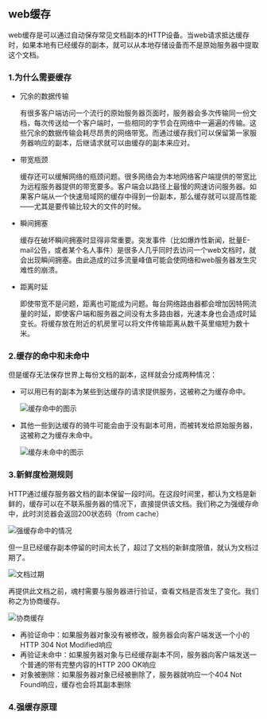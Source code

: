 ## web缓存

web缓存是可以通过自动保存常见文档副本的HTTP设备。当web请求抵达缓存时，如果本地有已经缓存的副本，就可以从本地存储设备而不是原始服务器中提取这个文档。

### 1.为什么需要缓存

* 冗余的数据传输

  有很多客户端访问一个流行的原始服务器页面时，服务器会多次传输同一份文档，每次传送给一个客户端时，一些相同的字节会在网络中一遍遍的传输。这些冗余的数据传输会耗尽昂贵的网络带宽。而通过缓存我们可以保留第一家服务器响应的副本，后继请求就可以由缓存的副本来应对。

* 带宽瓶颈

  缓存还可以缓解网络的瓶颈问题。很多网络会为本地网络客户端提供的带宽比为远程服务器提供的带宽要多。客户端会以路径上最慢的网速访问服务器。如果客户端从一个快速局域网的缓存中得到一份副本，那么缓存就可以提高性能——尤其是要传输比较大的文件的时候。

* 瞬间拥塞

  缓存在破坏瞬间拥塞时显得非常重要。突发事件（比如爆炸性新闻，批量E-mail公告，或者某个名人事件）是很多人几乎同时去访问一个web文档时，就会出现瞬间拥塞。由此造成的过多流量峰值可能会使网络和web服务器发生灾难性的崩溃。

* 距离时延

  即使带宽不是问题，距离也可能成为问题。每台网络路由器都会增加因特网流量的时延，即使客户端和服务器之间没有太多路由器，光速本身也会造成时延变长。将缓存放在附近的机房里可以将文件传输距离从数千英里缩短为数十米。

### 2.缓存的命中和未命中

但是缓存无法保存世界上每份文档的副本，这样就会分成两种情况：

* 可以用已有的副本为某些到达缓存的请求提供服务，这被称之为缓存命中。

  ![缓存命中的图示](https://user-gold-cdn.xitu.io/2018/4/25/162fcfaa771243b4?imageView2/0/w/1280/h/960/format/webp/ignore-error/1)

* 其他一些到达缓存的骑牛可能会由于没有副本可用，而被转发给原始服务器，这被称之为缓存未命中。

  ![缓存未命中的图示](https://user-gold-cdn.xitu.io/2018/4/25/162fcfab46a3b1c3?imageView2/0/w/1280/h/960/format/webp/ignore-error/1)

### 3.新鲜度检测规则

HTTP通过缓存服务器文档的副本保留一段时间。在这段时间里，都认为文档是新鲜的，缓存可以在不联系服务器的情况下，直接提供该文档。我们称之为强缓存命中，此时浏览器会返回200状态码（from cache）

![强缓存命中的情况](https://user-gold-cdn.xitu.io/2018/4/25/162fcfaa771243b4?imageView2/0/w/1280/h/960/format/webp/ignore-error/1)

但一旦已经缓存副本停留的时间太长了，超过了文档的新鲜度限值，就认为文档过期了。

![文档过期](https://user-gold-cdn.xitu.io/2018/4/25/162fcfaa7726cf25?imageView2/0/w/1280/h/960/format/webp/ignore-error/1)

再提供此文档之前，魂村需要与服务器进行验证，查看文档是否发生了变化。我们称之为协商缓存。

![协商缓存](https://user-gold-cdn.xitu.io/2018/4/25/162fcfaa770151bc?imageView2/0/w/1280/h/960/format/webp/ignore-error/1)

* 再验证命中：如果服务器对象没有被修改，服务器会向客户端发送一个小的HTTP 304 Not Modified响应
* 再验证未命中：如果服务器对象与已经缓存副本不同，服务器向客户端发送一个普通的带有完整内容的HTTP 200 OK响应
* 对象被删除：如果服务器对象已经被删除了，服务器就响应一个404 Not Found响应，缓存也会将其副本删除

### 4.强缓存原理

